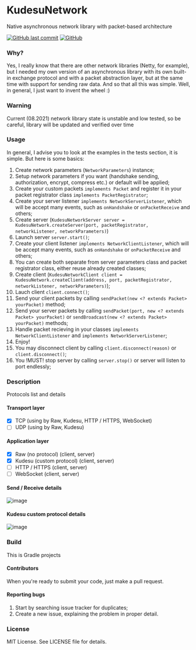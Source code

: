 # KudesuNetwork
Native asynchronous network library with packet-based architecture

[![GitHub last commit](https://img.shields.io/github/last-commit/kudesunik/KudesuNetwork.svg)](https://github.com/Kudesunik/KudesuNetwork/commits)
[![GitHub](https://img.shields.io/github/license/mashape/apistatus.svg)](https://github.com/Kudesunik/KudesuNetwork/blob/master/LICENSE)

### Why?

Yes, I really know that there are other network libraries (Netty, for example), but I needed my own version of an asynchronous library with its own built-in exchange protocol and  with a packet abstraction layer, but at the same time with support for sending raw data. And so that all this was simple. Well, in general, I just want to invent the wheel :)

### Warning

Current (08.2021) network library state is unstable and low tested, so be careful, library will be updated and verified over time

### Usage

In general, I advise you to look at the examples in the tests section, it is simple. But here is some basics:

1. Create network parameters (```NetworkParameters```) instance;
2. Setup network parameters if you want (handshake sending, authorization, encrypt, compress etc.) or default will be applied;
3. Create your custom packets ```implements Packet``` and register it in your packet registrator class ```implements PacketRegistrator```;
4. Create your server listener ```implements NetworkServerListener```, which will be accept many events, such as ```onHandshake``` or ```onPacketReceive``` and others;
5. Create server (```KudesuNetworkServer server = KudesuNetwork.createServer(port, packetRegistrator, networkListener, networkParameters)```)
6. Launch server ```server.start()```;
7. Create your client listener ```implements NetworkClientListener```, which will be accept many events, such as ```onHandshake``` or ```onPacketReceive``` and others;
8. You can create both separate from server parameters class and packet registrator class, either reuse already created classes;
9. Create client (```KudesuNetworkClient client = KudesuNetwork.createClient(address, port, packetRegistrator, networkListener, networkParameters)```);
10. Lauch client ```client.connect()```;
11. Send your client packets by calling ```sendPacket(new <? extends Packet> yourPacket)``` method;
12. Send your server packets by calling ```sendPacket(port, new <? extends Packet> yourPacket)``` or ```sendBroadcast(new <? extends Packet> yourPacket)``` methods;
13. Handle packet recieving in your classes ```implements NetworkClientListener``` and ```implements NetworkServerListener```;
14. Enjoy!
15. You may disconnect client by calling ```client.disconnect(reason)``` or ```client.disconnect()```;
16. You !MUST! stop server by calling ```server.stop()``` or server will listen to port endlessly;

### Description

Protocols list and details

#### Transport layer
- [x] TCP (using by Raw, Kudesu, HTTP / HTTPS, WebSocket)
- [ ] UDP (using by Raw, Kudesu)

#### Application layer
- [x] Raw (no protocol) (client, server)
- [x] Kudesu (custom protocol) (client, server)
- [ ] HTTP / HTTPS (client, server)
- [ ] WebSocket (client, server)

#### Send / Receive details 
![image](https://user-images.githubusercontent.com/3079145/130105989-4c9ba800-10bf-4b82-9e9a-72cc8e4bdbeb.png)

#### Kudesu custom protocol details
![image](https://user-images.githubusercontent.com/3079145/130106263-568dd07d-d139-487e-b7f2-d632b319c109.png)

### Build 

This is Gradle projects

#### Contributors

When you're ready to submit your code, just make a pull request.

#### Reporting bugs

1. Start by searching issue tracker for duplicates;
2. Create a new issue, explaining the problem in proper detail.

### License

MIT License. See LICENSE file for details.
